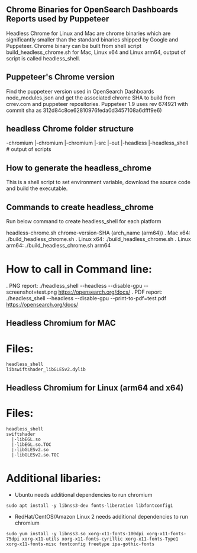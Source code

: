 ## Chrome Binaries for OpenSearch Dashboards Reports used by Puppeteer
Headless Chrome for Linux and Mac are chrome binaries which are significantly smaller than the standard binaries shipped by Google and Puppeteer. 
Chrome binary can be built from shell script build_headless_chrome.sh for Mac, Linux x64 and Linux arm64, 
output of script is called headless_shell.

## Puppeteer's Chrome version

Find the puppeteer version used in OpenSearch Dashboards node_modules.json and get the associated chrome SHA to build from crrev.com and puppeteer repositories. Puppeteer 1.9 uses rev 674921 with commit sha as 312d84c8ce62810976feda0d3457108a6dfff9e6)

## headless Chrome folder structure
-chromium
 |-chromium
   |-chromium
     |-src
       |-out
         |-headless
           |-headless_shell     # output of scripts

## How to generate the headless_chrome
This is a shell script to set environment variable, download the source code and build the executable.

## Commands to create headless_chrome
Run below command to create headless_shell for each platform

headless-chrome.sh chrome-version-SHA (arch_name (arm64))
. Mac x64: ./build_headless_chrome.sh <chrome-version-SHA>
. Linux x64: ./build_headless_chrome.sh <chrome-version-SHA>
. Linux arm64: ./build_headless_chrome.sh <chrome-version-SHA> arm64

# How to call in Command line:
. PNG report: ./headless_shell --headless --disable-gpu --screenshot=test.png https://opensearch.org/docs/
. PDF report: ./headless_shell --headless --disable-gpu --print-to-pdf=test.pdf https://opensearch.org/docs/

## Headless Chromium for MAC
# Files:
    headless_shell
    libswiftshader_libGLESv2.dylib
    
## Headless Chromium for Linux (arm64 and x64)
# Files:
    headless_shell
    swiftshader
      |-libEGL.so
      |-libEGL.so.TOC
      |-libGLESv2.so
      |-libGLESv2.so.TOC
# Additional libaries:
- Ubuntu needs additional dependencies to run chromium 
```
sudo apt install -y libnss3-dev fonts-liberation libfontconfig1
```
- RedHat/CentOS/Amazon Linux 2 needs additional dependencies to run chromium
```
sudo yum install -y libnss3.so xorg-x11-fonts-100dpi xorg-x11-fonts-75dpi xorg-x11-utils xorg-x11-fonts-cyrillic xorg-x11-fonts-Type1 xorg-x11-fonts-misc fontconfig freetype ipa-gothic-fonts
```


